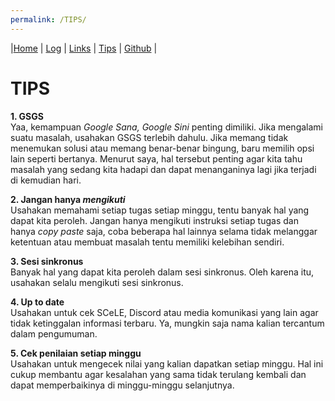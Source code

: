 ```yaml
---
permalink: /TIPS/
---
```

|[Home](/os212/) | [Log](TXT/mylog.txt) | [Links](../LINKS/) | [Tips](.) | [Github](https://github.com/mfikriharyanto/os212/) |

# TIPS

**1. GSGS**<br>
Yaa, kemampuan _Google Sana, Google Sini_ penting dimiliki. Jika mengalami suatu masalah, usahakan GSGS terlebih dahulu. Jika memang tidak menemukan solusi atau memang benar-benar bingung, baru memilih opsi lain seperti bertanya. Menurut saya, hal tersebut penting agar kita tahu masalah yang sedang kita hadapi dan dapat menanganinya lagi jika terjadi di kemudian hari.

**2. Jangan hanya _mengikuti_**<br>
Usahakan memahami setiap tugas setiap minggu, tentu banyak hal yang dapat kita peroleh. Jangan hanya mengikuti instruksi setiap tugas dan hanya _copy paste_ saja, coba beberapa hal lainnya selama tidak melanggar ketentuan atau membuat masalah tentu memiliki kelebihan sendiri.

**3. Sesi sinkronus**<br>
Banyak hal yang dapat kita peroleh dalam sesi sinkronus. Oleh karena itu, usahakan selalu mengikuti sesi sinkronus.

**4. Up to date**<br>
Usahakan untuk cek SCeLE, Discord atau media komunikasi yang lain agar tidak ketinggalan informasi terbaru. Ya, mungkin saja nama kalian tercantum dalam pengumuman.

**5. Cek penilaian setiap minggu**<br>
Usahakan untuk mengecek nilai yang kalian dapatkan setiap minggu. Hal ini cukup membantu agar kesalahan yang sama tidak terulang kembali dan dapat memperbaikinya di minggu-minggu selanjutnya.
